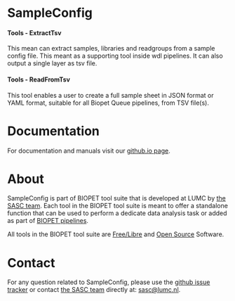 # SampleConfig


#### Tools - ExtractTsv

This mean can extract samples, libraries and readgroups from a sample config file. This meant as a supporting tool inside wdl pipelines.
It can also output a single layer as tsv file.
    
        

#### Tools - ReadFromTsv

This tool enables a user to create a full sample sheet in JSON format or
YAML format, suitable for all Biopet Queue pipelines, from TSV file(s).
    
        

# Documentation

For documentation and manuals visit our [github.io page](https://biopet.github.io/sampleconfig).

# About


SampleConfig is part of BIOPET tool suite that is developed at LUMC by [the SASC team](http://sasc.lumc.nl/).
Each tool in the BIOPET tool suite is meant to offer a standalone function that can be used to perform a
dedicate data analysis task or added as part of [BIOPET pipelines](http://biopet-docs.readthedocs.io/en/latest/).

All tools in the BIOPET tool suite are [Free/Libre](https://www.gnu.org/philosophy/free-sw.html) and
[Open Source](https://opensource.org/osd) Software.
    

# Contact


<p>
  <!-- Obscure e-mail address for spammers -->
For any question related to SampleConfig, please use the
<a href='https://github.com/biopet/sampleconfig/issues'>github issue tracker</a>
or contact
 <a href='http://sasc.lumc.nl/'>the SASC team</a> directly at: <a href='&#109;&#97;&#105;&#108;&#116;&#111;&#58;&#115;&#97;&#115;&#99;&#64;&#108;&#117;&#109;&#99;&#46;&#110;&#108;'>
&#115;&#97;&#115;&#99;&#64;&#108;&#117;&#109;&#99;&#46;&#110;&#108;</a>.
</p>

     


